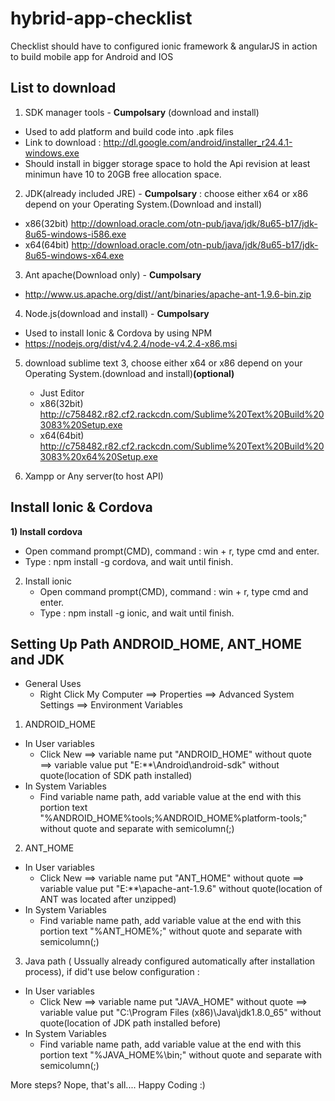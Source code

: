 # hybrid-app-checklist
Checklist should have to configured ionic framework &amp; angularJS in action to build mobile app for Android and IOS

## List to download
1) SDK manager tools - **Cumpolsary** (download and install)
  - Used to add platform and build code into .apk files
  - Link to download : http://dl.google.com/android/installer_r24.4.1-windows.exe
  - Should install in bigger storage space to hold the Api revision at least minimun have 10 to 20GB free allocation space.

2) JDK(already included JRE) - **Cumpolsary** : choose either x64 or x86 depend on your Operating System.(Download and install)
  - x86(32bit) http://download.oracle.com/otn-pub/java/jdk/8u65-b17/jdk-8u65-windows-i586.exe
  - x64(64bit) http://download.oracle.com/otn-pub/java/jdk/8u65-b17/jdk-8u65-windows-x64.exe

3) Ant apache(Download only)  - **Cumpolsary** 
  - http://www.us.apache.org/dist//ant/binaries/apache-ant-1.9.6-bin.zip
   
4) Node.js(download and install)  - **Cumpolsary** 
  - Used to install Ionic & Cordova by using NPM
  - https://nodejs.org/dist/v4.2.4/node-v4.2.4-x86.msi

5) download sublime text 3, choose either x64 or x86 depend on your Operating System.(download and install)**(optional)**
   - Just Editor
   - x86(32bit) http://c758482.r82.cf2.rackcdn.com/Sublime%20Text%20Build%203083%20Setup.exe
   - x64(64bit) http://c758482.r82.cf2.rackcdn.com/Sublime%20Text%20Build%203083%20x64%20Setup.exe

6) Xampp or Any server(to host API)

## Install Ionic & Cordova
**1) Install cordova**
   - Open command prompt(CMD), command : win + r, type cmd and enter.
   - Type : npm install -g cordova, and wait until finish.

2) Install ionic
   - Open command prompt(CMD), command : win + r, type cmd and enter.
   - Type : npm install -g ionic, and wait until finish.

## Setting Up Path ANDROID_HOME, ANT_HOME and JDK
- General Uses
  - Right Click My Computer ==> Properties ==> Advanced System Settings ==> Environment Variables
  
1) ANDROID_HOME
  - In User variables
    - Click New ==> variable name put "ANDROID_HOME" without quote ==> variable value put "E:\**\Android\android-sdk" without quote(location of SDK path installed)
  - In System Variables
    - Find variable name path, add variable value at the end with this portion text "%ANDROID_HOME%tools;%ANDROID_HOME%platform-tools;" without quote and separate with semicolumn(;)
  
2) ANT_HOME
  - In User variables
    - Click New ==> variable name put "ANT_HOME" without quote ==> variable value put "E:\**\apache-ant-1.9.6" without quote(location of ANT was located after unzipped)
  - In System Variables
    - Find variable name path, add variable value at the end with this portion text "%ANT_HOME%;" without quote and separate with semicolumn(;)
  
3) Java path ( Ussually already configured automatically after installation process), if did't use below configuration :
  - In User variables
    - Click New ==> variable name put "JAVA_HOME" without quote ==> variable value put "C:\Program Files (x86)\Java\jdk1.8.0_65" without quote(location of JDK path installed before)
  - In System Variables
    - Find variable name path, add variable value at the end with this portion text "%JAVA_HOME%\bin;" without quote and separate with semicolumn(;)
  
More steps? Nope, that's all.... Happy Coding :)
